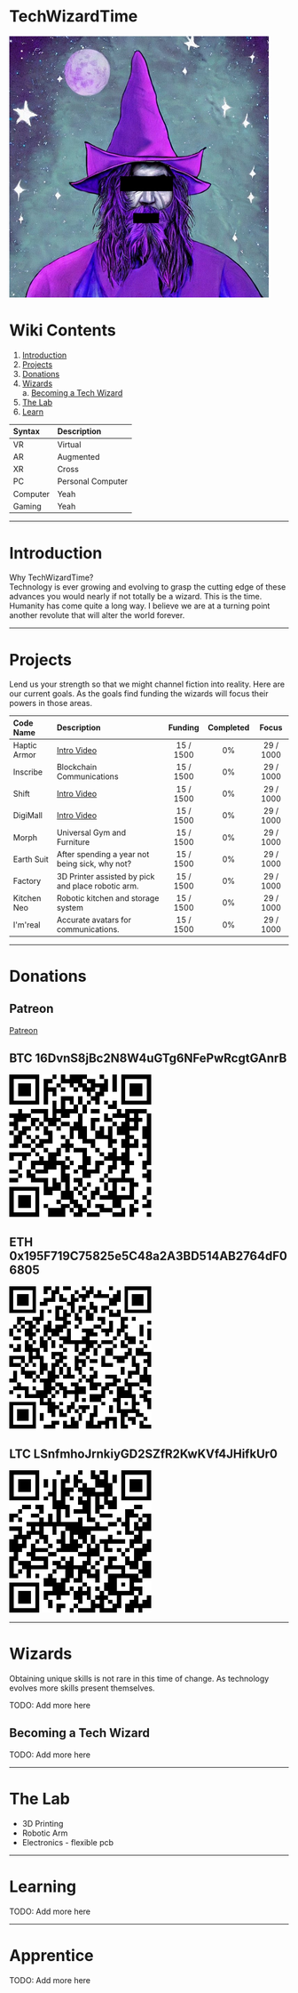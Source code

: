# TechWizardTime

![TechWizardTime Avatar](images/TechWizardTime_sm.png)

# Wiki Contents

1. [Introduction](#introduction)<br>
2. [Projects](#projects)<br>
3. [Donations](#donations)<br>
4. [Wizards](#wizards)<br>
    a. [Becoming a Tech Wizard](#becoming-a-tech-wizard)<br>
4. [The Lab](#the-lab)<br>
5. [Learn](#learning)<br>

| Syntax | Description |
| :----------- | :----------- |
| VR | Virtual |
| AR | Augmented |
| XR | Cross |
| PC | Personal Computer |
| Computer | Yeah |
| Gaming | Yeah |

---

# Introduction

Why TechWizardTime? <br>
Technology is ever growing and evolving to grasp the cutting edge of these advances you would nearly if not totally be a wizard. This is the time. Humanity has come quite a long way. I believe we are at a turning point another revolute that will alter the world forever.

---

# Projects

Lend us your strength so that we might channel fiction into reality. Here are our current goals. As the goals find funding the wizards will focus their powers in those areas.

| Code Name | Description | Funding | Completed | Focus |
| :--- | :--- | :---: | :---: | :---: |
| Haptic Armor | [Intro Video](https://www.google.com/) | 15 / 1500 | 0% | 29 / 1000 |
| Inscribe | Blockchain Communications | 15 / 1500 | 0% | 29 / 1000 |
| Shift | [Intro Video](https://www.google.com/) | 15 / 1500 | 0% | 29 / 1000 |
| DigiMall | [Intro Video](https://www.google.com/) | 15 / 1500 | 0% | 29 / 1000 |
| Morph | Universal Gym and Furniture | 15 / 1500 | 0% | 29 / 1000 |
| Earth Suit | After spending a year not being sick, why not? | 15 / 1500 | 0% | 29 / 1000 |
| Factory | 3D Printer assisted by pick and place robotic arm. | 15 / 1500 | 0% | 29 / 1000 |
| Kitchen Neo | Robotic kitchen and storage system | 15 / 1500 | 0% | 29 / 1000 |
| I'm'real | Accurate avatars for communications. | 15 / 1500 | 0% | 29 / 1000 |

---

# Donations

## Patreon

[Patreon](https://www.patreon.com/TechWizardTime)

## BTC 16DvnS8jBc2N8W4uGTg6NFePwRcgtGAnrB

![BTC 16DvnS8jBc2N8W4uGTg6NFePwRcgtGAnrB](images/btc_16DvnS8jBc2N8W4uGTg6NFePwRcgtGAnrB.png)

## ETH 0x195F719C75825e5C48a2A3BD514AB2764dF06805

![ETH 0x195F719C75825e5C48a2A3BD514AB2764dF06805](images/eth_0x195F719C75825e5C48a2A3BD514AB2764dF06805.png)

## LTC LSnfmhoJrnkiyGD2SZfR2KwKVf4JHifkUr0

![LTC LSnfmhoJrnkiyGD2SZfR2KwKVf4JHifkUr0](images/ltc_LSnfmhoJrnkiyGD2SZfR2KwKVf4JHifkUr.png)

---

# Wizards

Obtaining unique skills is not rare in this time of change. As technology evolves more skills present themselves. 

TODO: Add more here

## Becoming a Tech Wizard

TODO: Add more here 

---

# The Lab

- 3D Printing
- Robotic Arm
- Electronics - flexible pcb

---

# Learning

TODO: Add more here 

---

# Apprentice

TODO: Add more here 